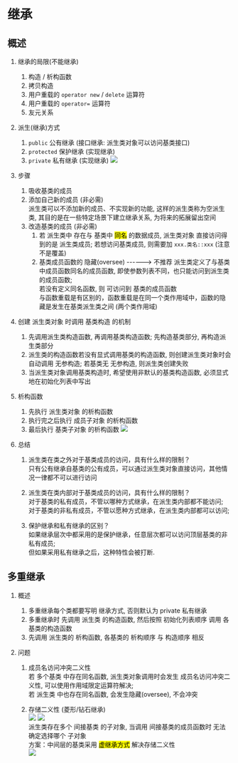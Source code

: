 # 继承

## 概述
1. 继承的局限(不能继承)
   1. 构造 / 析构函数
   2. 拷贝构造
   3. 用户重载的 `operator new` / `delete` 运算符
   4. 用户重载的 `operator=` 运算符
   5. 友元关系

2. 派生(继承)方式

   1. `public` 公有继承 (接口继承: 派生类对象可以访问基类接口)
   2. `protected` 保护继承 (实现继承)
   3. `private` 私有继承 (实现继承)
    ![](https://xiao060.oss-cn-hangzhou.aliyuncs.com/md/202309151721192.png)

3. 步骤
   1. 吸收基类的成员
   2. 添加自己新的成员 (非必需)  
    派生类可以不添加新的成员、不实现新的功能, 这样的派生类称为空派生类, 其目的是在一些特定场景下建立继承关系, 为将来的拓展留出空间
   3. 改造基类的成员 (非必需)  
      1. 若 派生类中 存在与 基类中 <mark>同名</mark> 的数据成员, 派生类对象 直接访问得到的是 派生类成员; 若想访问基类成员, 则需要加 `xxx.类名::xxx` (注意不是覆盖)
      2. 基类成员函数的 隐藏(oversee)  ------> 不推荐
         派生类定义了与基类中成员函数同名的成员函数, 即使参数列表不同，也只能访问到派生类的成员函数;  
         若没有定义同名函数, 则 可访问到 基类的成员函数  
         与函数重载是有区别的，函数重载是在同一个类作用域中，函数的隐藏是发生在基类派生类之间 (两个类作用域)

4. 创建 派生类对象 时调用 基类构造 的机制
   1. 先调用派生类构造函数, 再调用基类构造函数; 先构造基类部分, 再构造派生类部分
   2. 派生类的构造函数若没有显式调用基类的构造函数, 则创建派生类对象时会自动调用 无参构造; 若基类无 无参构造, 则派生类创建失败
   3. 当派生类对象调用基类构造时, 希望使用非默认的基类构造函数, 必须显式地在初始化列表中写出
   
5. 析构函数
   1. 先执行 派生类对象 的析构函数
   2. 执行完之后执行 成员子对象 的析构函数
   3. 最后执行 基类子对象 的析构函数 
    ![](https://xiao060.oss-cn-hangzhou.aliyuncs.com/md/202309181130840.png)

6. 总结
   1. 派生类在类之外对于基类成员的访问，具有什么样的限制？  
   只有公有继承自基类的公有成员，可以通过派生类对象直接访问，其他情况一律都不可以进行访问 

   2. 派生类在类内部对于基类成员的访问，具有什么样的限制？  
   对于基类的私有成员，不管以哪种方式继承，在派生类内部都不能访问;  
   对于基类的非私有成员，不管以愿种方式继承，在派生类内部都可以访问;

   3. 保护继承和私有继承的区别？  
   如果继承层次中都采用的是保护继承，任意层次都可以访问顶层基类的非私有成员;  
   但如果采用私有继承之后，这种特性会被打断.


## 多重继承
1. 概述
   1. 多重继承每个类都要写明 继承方式, 否则默认为 private 私有继承
   2. 多重继承时 先调用 派生类 的构造函数, 然后按照 初始化列表顺序 调用 各基类的构造函数
   3. 先调用 派生类的 析构函数, 各基类的 析构顺序 与 构造顺序 相反

2. 问题
   1. 成员名访问冲突二义性  
   若 多个基类 中存在同名函数, 派生类对象调用时会发生 成员名访问冲突二义性, 可以使用作用域限定运算符解决;  
   若 派生类 中也存在同名函数, 会发生隐藏(oversee), 不会冲突

   2. 存储二义性 (菱形/钻石继承)  
   ![](https://xiao060.oss-cn-hangzhou.aliyuncs.com/md/202309181507014.png)  ![](https://xiao060.oss-cn-hangzhou.aliyuncs.com/md/202309181524906.png)  
   派生类存在多个 间接基类 的子对象, 当调用 间接基类的成员函数时 无法确定选择哪个 子对象  
   方案：中间层的基类采用 <mark>虚继承方式</mark> 解决存储二义性  
   ![](https://xiao060.oss-cn-hangzhou.aliyuncs.com/md/202309181525144.png)







